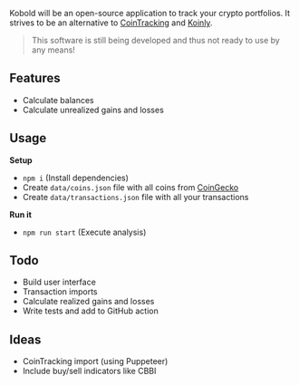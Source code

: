 Kobold will be an open-source application to track your crypto portfolios. It strives to be an alternative to [CoinTracking](https://cointracking.info) and [Koinly](https://koinly.io).

> This software is still being developed and thus not ready to use by any means!

## Features

- Calculate balances
- Calculate unrealized gains and losses

## Usage

**Setup**

- `npm i` (Install dependencies)
- Create `data/coins.json` file with all coins from [CoinGecko](https://coingecko.com)
- Create `data/transactions.json` file with all your transactions

**Run it**

- `npm run start` (Execute analysis)

## Todo

- Build user interface
- Transaction imports
- Calculate realized gains and losses
- Write tests and add to GitHub action

## Ideas

- CoinTracking import (using Puppeteer)
- Include buy/sell indicators like CBBI

